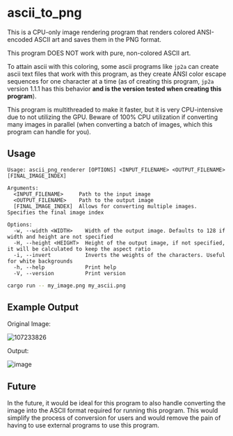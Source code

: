 # ascii_to_png

This is a CPU-only image rendering program that renders colored ANSI-encoded ASCII art and saves them in the
PNG format.

This program DOES NOT work with pure, non-colored ASCII art.

To attain ascii with this coloring, some ascii programs like `jp2a`
can create ascii text files that work with this program, as they create ANSI color escape sequences
for one character at a time (as of creating this program, `jp2a` version 1.1.1 has this behavior
**and is the version tested when creating this program**).

This program is multithreaded to make it faster, but it is very CPU-intensive due to not utilizing the GPU.
Beware of 100% CPU utilization if converting many images in parallel (when converting a batch of images,
which this program can handle for you).

## Usage

```text
Usage: ascii_png_renderer [OPTIONS] <INPUT_FILENAME> <OUTPUT_FILENAME> [FINAL_IMAGE_INDEX]

Arguments:
  <INPUT_FILENAME>     Path to the input image
  <OUTPUT_FILENAME>    Path to the output image
  [FINAL_IMAGE_INDEX]  Allows for converting multiple images. Specifies the final image index

Options:
  -w, --width <WIDTH>    Width of the output image. Defaults to 128 if width and height are not specified
  -H, --height <HEIGHT>  Height of the output image, if not specified, it will be calculated to keep the aspect ratio
  -i, --invert           Inverts the weights of the characters. Useful for white backgrounds
  -h, --help             Print help
  -V, --version          Print version
```

```sh
cargo run -- my_image.png my_ascii.png
```

## Example Output

Original Image:

![107233826](https://github.com/user-attachments/assets/0ac74859-78d2-41d7-96a2-16390ba5d1ec)

Output:

![image](https://github.com/user-attachments/assets/667ff6bb-3152-4d18-aa87-dac9aa6b179a)

## Future

In the future, it would be ideal for this program to also handle converting the image into the ASCII
format required for running this program. This would simplify the process of conversion for users and
would remove the pain of having to use external programs to use this program.
